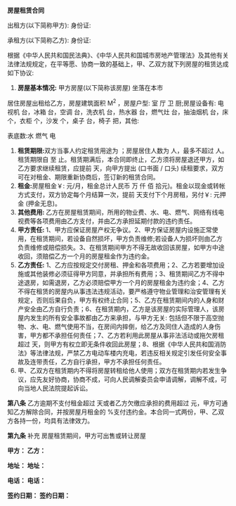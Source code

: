 <p><strong>房屋租赁合同</strong></p><p>出租方(以下简称甲方):                           身份证:                                </p><p>承租方(以下简称乙方):                           身份证:                          </p><p>根据《中华人民共和国民法典》、《中华人民共和国城市房地产管理法》及其他有关法律法规规定，在平等愿、协商一致的基础上，甲、乙双方就下列房屋的租赁达成如下协议:</p><ol><li><strong>房屋基本情况:</strong> 甲方房屋(以下简称该房屋) 坐落在本市                         </li></ol><p>居住房屋出租给乙方，房屋建筑面积       M<sup>2 </sup>，房屋户型:   室   厅   卫   厨;房屋设备有: 电视机  台，冰箱  台，空调  台，洗衣机  台，热水器  台，燃气灶  台，抽油烟机  台，床  个，衣柜  个，沙发  个，桌子  台，椅子  把，其他:                  </p><p>                                         表底数:水        燃气        电        </p><ol><li><strong>租赁期限:</strong>双方当事人约定租赁用途为                 ；房屋居住人数为   人，最多不超过   人。租赁期限自               至              止。租赁期满后，本合同即终止，乙方须将房屋退还甲方，如乙方要求继续租赁，应提前    天，向甲方提出 (口书面 / 口头) 续租要求，双方可在对租金、期限重新协商后，签订新的租赁合同。</li><li><strong>租金:</strong>房屋租金￥:       元/月，租金总计人民币     万     仟     佰     拾元)。租金以现金或转帐方式支付，双方协定每个月结算一次，提前       天支付下个月房租，另付￥:       元押金 (押金无息)。</li><li><strong>其他费用: </strong>乙方在房屋租赁期间，所用的物业费、水、电、燃气、网络有线电视费等各项费用由乙方支付，并由乙方承担延期付款的违约责任。</li><li><strong>甲方责任: </strong>1、甲方应保证房屋产权无争议。2、甲方保证房屋内设施正常使用，在租赁期间，若设备自然损坏，甲方负责维修;若设备人为损坏则由乙方负责维修或赔偿损失。3、在租赁期间甲方不得无故收回该房屋，如甲方中途收回，须赔偿乙方一个月的房屋租金作为违约金。</li><li><strong>乙方责任:</strong> 1、乙方应按规定交付房租、押金和各项费用；2、乙方若要增加设施或其他装修必须征得甲方同意，并承担所有费用；3、租赁期间乙方不得中途退房，如需退房，乙方必须赔偿甲方一个月的房屋租金为违约金；4、乙方不得在租赁的房屋内从事违法违规活动，要严格遵守物业管理和治安管理有关规定，否则后果自负，甲方有权终止合同；5、乙方在租赁期间内的人身和财产安全由乙方自行负责；6、在租赁期内，乙方是该房屋的实际管理人，该房屋内发生的所有安全事故都由乙方来承担，与甲方无关: 包括但不限于高空抛物、水、电、燃气使用不当，在房间内摔倒，给乙方及同住人造成的人身伤害，甲方都不承担任何责任；7、乙方若利用此房屋从事非法活动或拖欠房租超过   天，则甲方有权立即无条件收回此房屋；8、根据《中华人民共和国消防法》等法律法规，严禁乙方电动车楼内充电，若违反相关规定引发任何安全事故及连带责任，乙方自行承担，甲方不承担任何责任。</li><li>甲、乙双方在租赁期内不得将房屋转租给他人使用；双方在租赁期内若发生争议，应先友好协商，协商不成，可向人民调解委员会申请调解，调解不成，可向当地人民法院提起诉讼。</li></ol><p><strong>第八条</strong> 乙方逾期不支付租金超过      天或者乙方欠缴应承担的费用超过      元，甲方可通知乙方解除合同，并按房屋月租金的     %支付违约金。本合同一式两份，甲、乙双方各持一份，均具有法律效力。</p><p><strong>第九条</strong> 补充 房屋租赁期间，甲方可出售或转让房屋                                                                      </p><p><strong>甲方：                                                乙方：</strong></p><p><strong>地址：                                                地址：</strong></p><p><strong>电话：                                                电话：</strong></p><p><strong>签约日期：                                            签约日期：</strong></p>